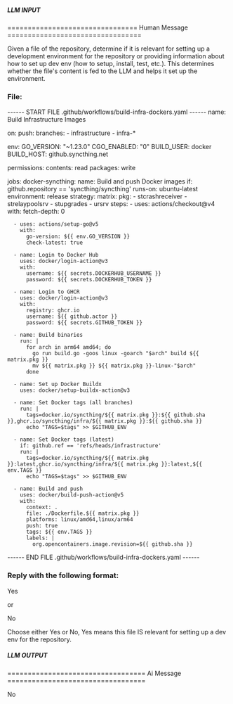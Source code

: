 ##### LLM INPUT #####
================================ Human Message =================================

Given a file of the repository, determine if it is relevant for setting up a development environment for the repository or providing information about how to set up dev env (how to setup, install, test, etc.). This determines whether the file's content is fed to the LLM and helps it set up the environment.

### File:
------ START FILE .github/workflows/build-infra-dockers.yaml ------
name: Build Infrastructure Images

on:
  push:
    branches:
      - infrastructure
      - infra-*

env:
  GO_VERSION: "~1.23.0"
  CGO_ENABLED: "0"
  BUILD_USER: docker
  BUILD_HOST: github.syncthing.net

permissions:
  contents: read
  packages: write

jobs:
  docker-syncthing:
    name: Build and push Docker images
    if: github.repository == 'syncthing/syncthing'
    runs-on: ubuntu-latest
    environment: release
    strategy:
      matrix:
        pkg:
          - stcrashreceiver
          - strelaypoolsrv
          - stupgrades
          - ursrv
    steps:
      - uses: actions/checkout@v4
        with:
          fetch-depth: 0

      - uses: actions/setup-go@v5
        with:
          go-version: ${{ env.GO_VERSION }}
          check-latest: true

      - name: Login to Docker Hub
        uses: docker/login-action@v3
        with:
          username: ${{ secrets.DOCKERHUB_USERNAME }}
          password: ${{ secrets.DOCKERHUB_TOKEN }}

      - name: Login to GHCR
        uses: docker/login-action@v3
        with:
          registry: ghcr.io
          username: ${{ github.actor }}
          password: ${{ secrets.GITHUB_TOKEN }}

      - name: Build binaries
        run: |
          for arch in arm64 amd64; do
            go run build.go -goos linux -goarch "$arch" build ${{ matrix.pkg }}
            mv ${{ matrix.pkg }} ${{ matrix.pkg }}-linux-"$arch"
          done

      - name: Set up Docker Buildx
        uses: docker/setup-buildx-action@v3

      - name: Set Docker tags (all branches)
        run: |
          tags=docker.io/syncthing/${{ matrix.pkg }}:${{ github.sha }},ghcr.io/syncthing/infra/${{ matrix.pkg }}:${{ github.sha }}
          echo "TAGS=$tags" >> $GITHUB_ENV

      - name: Set Docker tags (latest)
        if: github.ref == 'refs/heads/infrastructure'
        run: |
          tags=docker.io/syncthing/${{ matrix.pkg }}:latest,ghcr.io/syncthing/infra/${{ matrix.pkg }}:latest,${{ env.TAGS }}
          echo "TAGS=$tags" >> $GITHUB_ENV

      - name: Build and push
        uses: docker/build-push-action@v5
        with:
          context: .
          file: ./Dockerfile.${{ matrix.pkg }}
          platforms: linux/amd64,linux/arm64
          push: true
          tags: ${{ env.TAGS }}
          labels: |
            org.opencontainers.image.revision=${{ github.sha }}

------ END FILE .github/workflows/build-infra-dockers.yaml ------

### Reply with the following format:

<rel>Yes</rel>

or

<rel>No</rel>

Choose either Yes or No, Yes means this file IS relevant for setting up a dev env for the repository.

##### LLM OUTPUT #####
================================== Ai Message ==================================

<rel>No</rel>